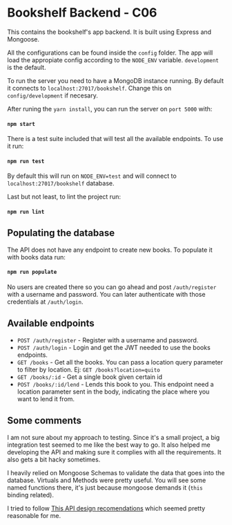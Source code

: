# Bookshelf Backend - C06

This contains the bookshelf's app backend. It is built using Express and Mongoose.

All the configurations can be found inside the `config` folder. The app will load the appropiate config according to the `NODE_ENV`  variable. `development` is the default.

To run the server you need to have a MongoDB instance running. By default it connects to `localhost:27017/bookshelf`. Change this on `config/development` if necesary.

After runing the `yarn install`, you can run the server on `port 5000` with:

  #### `npm start`


There is a test suite included that will test all the available endpoints. To use it run:  

  #### `npm run test`

By default this will run on `NODE_ENV=test` and will connect to `localhost:27017/bookshelf` database.

Last but not least, to lint the project run:

  #### `npm run lint`

## Populating the database

The API does not have any endpoint to create new books. To populate it with books data run:

  #### `npm run populate` 

No users are created there so you can go ahead and post `/auth/register` with a username and password. You can later authenticate with those credentials at `/auth/login`.

## Available endpoints

- `POST /auth/register` - Register with a username and password.
- `POST /auth/login` - Login and get the JWT needed to use the books endpoints.
- `GET /books` - Get all the books. You can pass a location query parameter to filter by location. Ej: `GET /books?location=quito`
- `GET /books/:id` - Get a single book given certain id
- `POST /books/:id/lend` - Lends this book to you. This endpoint need a location parameter sent in the body, indicating the place where you want to lend it from.



## Some comments

I am not sure about my approach to testing. Since it's a small project, a big integration test seemed to me like the best way to go. It also helped me developing the API and making sure it complies with all the requirements. It also gets a bit hacky sometimes.

I heavily relied on Mongoose Schemas to validate the data that goes into the database. Virtuals and Methods were pretty useful. You will see some named functions there, it's just because mongoose demands it (`this` binding related).

I tried to follow [This API design recomendations](https://blog.philipphauer.de/restful-api-design-best-practices/) which seemed pretty reasonable for me.
